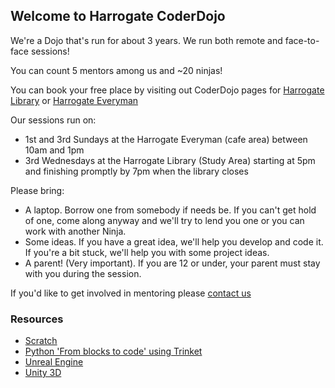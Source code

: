 ## Welcome to Harrogate CoderDojo

We're a Dojo that's run for about 3 years. We run both remote and face-to-face sessions!

You can count 5 mentors among us and ~20 ninjas!

You can book your free place by visiting out CoderDojo pages for [Harrogate Library](https://zen.coderdojo.com/dojos/gb/harrogate/harrogate-harrogate-library) or [Harrogate Everyman](https://zen.coderdojo.com/dojos/gb/harrogate/harrogate-everyman)

Our sessions run on:
- 1st and 3rd Sundays at the Harrogate Everyman (cafe area) between 10am and 1pm
- 3rd Wednesdays at the Harrogate Library (Study Area) starting at 5pm and finishing promptly by 7pm when the library closes

Please bring:
- A laptop. Borrow one from somebody if needs be. If you can't get hold of one, come along anyway and we'll try to lend you one or you can work with another Ninja.
- Some ideas. If you have a great idea, we'll help you develop and code it. If you're a bit stuck, we'll help you with some project ideas.
- A parent! (Very important). If you are 12 or under, your parent must stay with you during the session.

If you'd like to get involved in mentoring please [contact us](mailto:harrogate.uk@coderdojo.com)

### Resources

- [Scratch](https://scratch.mit.edu)
- [Python 'From blocks to code' using Trinket](https://hourofpython.trinket.io/from-blocks-to-code-with-trinket)
- [Unreal Engine](https://docs.unrealengine.com/latest/INT/Videos/Basics/)
- [Unity 3D](https://unity3d.com/learn/beginner-tutorials)
